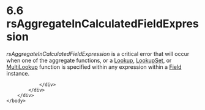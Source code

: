 <html dir="LTR" xmlns:mshelp="http://msdn.microsoft.com/mshelp" xmlns:ddue="http://ddue.schemas.microsoft.com/authoring/2003/5" xmlns:xlink="http://www.w3.org/1999/xlink" xmlns:tool="http://www.microsoft.com/tooltip">
    <head>
        <meta http-equiv="Content-Type" content="text/html; CHARSET=utf-8"></meta>
        <meta name="save" content="history"></meta>
        <title>6.6 rsAggregateInCalculatedFieldExpression</title>
        <xml>
            <mshelp:toctitle title="6.6 rsAggregateInCalculatedFieldExpression"></mshelp:toctitle>
            <mshelp:rltitle title="[MS-RDL]: rsAggregateInCalculatedFieldExpression"></mshelp:rltitle>
            <mshelp:keyword index="A" term="1f75aeac-3e55-4deb-9fc7-10a0b20a369c"></mshelp:keyword>
            <mshelp:attr name="DCSext.ContentType" value="open specification"></mshelp:attr>
            <mshelp:attr name="AssetID" value="1f75aeac-3e55-4deb-9fc7-10a0b20a369c"></mshelp:attr>
            <mshelp:attr name="TopicType" value="kbRef"></mshelp:attr>
            <mshelp:attr name="DCSext.Title" value="[MS-RDL]: rsAggregateInCalculatedFieldExpression" />
        </xml>
    </head>
    <body>
        <div id="header">
            <h1 class="heading">6.6 rsAggregateInCalculatedFieldExpression</h1>
        </div>
        <div id="mainSection">
            <div id="mainBody">
                <div id="allHistory" class="saveHistory"></div>
                <div id="sectionSection0" class="section" name="collapseableSection">
                    

<p><i>rsAggregateInCalculatedFieldExpression</i> is a critical
error that will occur when one of the aggregate functions, or a <a href="f7cfa0a3-695f-496c-ac72-e4f865e2803a.html">Lookup</a>, <a href="def44c38-e9cc-449b-87fc-72a95ef1c8fb.html">LookupSet</a>, or <a href="5b2699f6-8b46-40d7-9a92-0d23132d3d08.html">MultiLookup</a> function is
specified within any expression within a <a href="940b8522-5d1f-4a2a-ab79-087ef6a69881.html">Field</a> instance. </p>


                </div>
            </div>
        </div>
    </body>
</html>